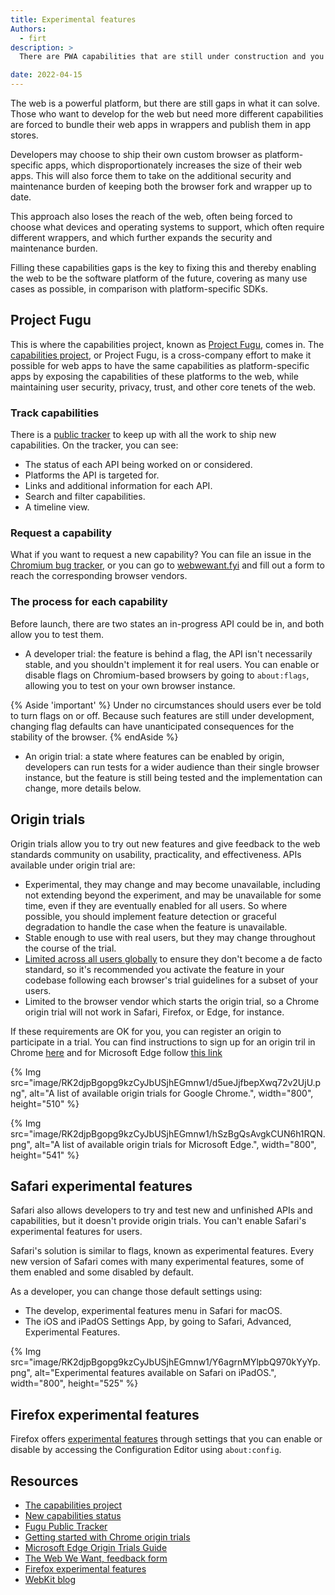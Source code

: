 ```yaml
---
title: Experimental features
Authors:
  - firt
description: >
  There are PWA capabilities that are still under construction and you can be part of their development. In this chapter you'll learn about the Fugu project, how to sign-up for an origin trial, and how to use experimental APIs

date: 2022-04-15
---
```


The web is a powerful platform, but there are still gaps in what it can solve. Those who want to develop for the web but need more different capabilities are forced to bundle their web apps in wrappers and publish them in app stores.

Developers may choose to ship their own custom browser as platform-specific apps, which disproportionately increases the size of their web apps. This will also  force them to take on the additional security and maintenance burden of keeping both the browser fork and wrapper up to date.

This approach also loses the reach of the web, often being forced to choose what devices and operating systems to support, which often require different wrappers, and which further expands the security and maintenance burden.

Filling these capabilities gaps is the key to fixing this and thereby enabling the web to be the software platform of the future, covering as many use cases as possible, in comparison with platform-specific SDKs.

## Project Fugu

This is where the capabilities project, known as [Project Fugu](https://www.chromium.org/teams/web-capabilities-fugu), comes in.
The [capabilities project](https://developer.chrome.com/blog/fugu-status/), or Project Fugu, is a cross-company effort to make it possible for web apps to have the same capabilities as platform-specific apps by exposing the capabilities of these platforms to the web, while maintaining user security, privacy, trust, and other core tenets of the web.

### Track capabilities

There is a [public tracker](https://goo.gle/fugu-api-tracker) to keep up with all the work to ship new capabilities.
On the tracker, you can see:

* The status of each API being worked on or considered.
* Platforms the API is targeted for.
* Links and additional information for each API.
* Search and filter capabilities.
* A timeline view.

### Request a capability

What if you want to request a new capability? You can file an issue in the [Chromium bug tracker](https://bugs.chromium.org/p/chromium/issues/list), or you can go to [webwewant.fyi](https://webwewant.fyi) and fill out a form to reach the corresponding  browser vendors.

### The process for each capability

Before launch, there are two states an in-progress API could be in, and both allow you to test them.

* A developer trial: the feature is behind a flag, the API isn't necessarily stable, and you shouldn't implement it for real users. You can enable or disable flags on Chromium-based browsers by going to `about:flags`, allowing you to test on your own browser instance.

{% Aside 'important' %}
Under no circumstances should users ever be told to turn flags on or off. Because such features are still under development, changing flag defaults can have unanticipated consequences for the stability of the browser.
{% endAside %}

* An origin trial: a state where features can be enabled by origin, developers can run tests for a wider audience than their single browser instance, but the feature is still being tested and the implementation can change, more details below.

## Origin trials

Origin trials allow you to try out new features and give feedback to the web standards community on usability, practicality, and effectiveness. APIs available under origin trial are:

* Experimental, they may change and may become unavailable, including not extending beyond the experiment, and may be unavailable for some time, even if they are eventually enabled for all users. So where possible, you should implement feature detection or graceful degradation to handle the case when the feature is unavailable.
* Stable enough to use with real users, but they may change throughout the course of the trial.
* [Limited across all users globally](https://github.com/GoogleChrome/OriginTrials/blob/gh-pages/explainer.md#monitoring-and-limiting-usage) to ensure they don't become a de facto standard, so it's recommended you activate the feature in your codebase following each browser's trial guidelines for a subset of your users.
* Limited to the browser vendor which starts the origin trial, so a Chrome origin trial will not work in Safari, Firefox, or Edge, for instance.

If these requirements are OK for you, you can register an origin to participate in a trial. You can find instructions to sign up for an origin tril in Chrome [here](https://developer.chrome.com/blog/origin-trials/) and for Microsoft Edge follow [this link](https://github.com/MicrosoftEdge/MSEdgeExplainers/blob/main/OriginTrialsGuide/explainer.md)

{% Img src="image/RK2djpBgopg9kzCyJbUSjhEGmnw1/d5ueJjfbepXwq72v2UjU.png", alt="A list of available origin trials for Google Chrome.", width="800", height="510" %}

{% Img src="image/RK2djpBgopg9kzCyJbUSjhEGmnw1/hSzBgQsAvgkCUN6h1RQN.png", alt="A list of available origin trials for Microsoft Edge.", width="800", height="541" %}

## Safari experimental features

Safari also allows developers to try and test new and unfinished APIs and capabilities, but it doesn't provide origin trials. You can't enable Safari's experimental features for users.

Safari's solution is similar to flags, known as experimental features. Every new version of Safari comes with many experimental features, some of them enabled and some disabled by default.

As a developer, you can change those default settings using:

* The develop, experimental features menu in Safari for macOS.
* The iOS and iPadOS Settings App, by going to Safari, Advanced, Experimental Features.

{% Img src="image/RK2djpBgopg9kzCyJbUSjhEGmnw1/Y6agrnMYlpbQ970kYyYp.png", alt="Experimental features available on Safari on iPadOS.", width="800", height="525" %}

## Firefox experimental features

Firefox offers [experimental features](https://developer.mozilla.org/docs/Mozilla/Firefox/Experimental_features) through settings that you can enable or disable by accessing the Configuration Editor using `about:config`.

##  Resources

- [The capabilities project](https://developer.chrome.com/blog/capabilities/)
- [New capabilities status](https://developer.chrome.com/blog/fugu-status/)
- [Fugu Public Tracker](https://goo.gle/fugu-api-tracker)
- [Getting started with Chrome origin trials](https://developer.chrome.com/blog/origin-trials/)
- [Microsoft Edge Origin Trials Guide](https://github.com/MicrosoftEdge/MSEdgeExplainers/blob/main/OriginTrialsGuide/explainer.md)
- [The Web We Want, feedback form](https://webwewant.fyi)
- [Firefox experimental features](https://developer.mozilla.org/docs/Mozilla/Firefox/Experimental_features)
- [WebKit blog](https://webkit.org/blog/)
